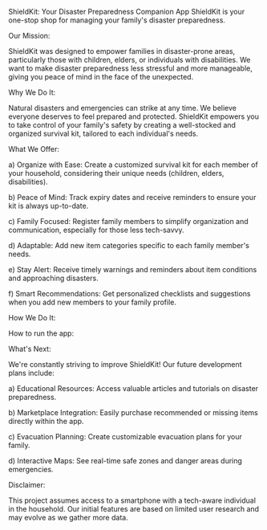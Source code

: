 
ShieldKit: Your Disaster Preparedness Companion App
ShieldKit is your one-stop shop for managing your family's disaster preparedness.

Our Mission:

ShieldKit was designed to empower families in disaster-prone areas, particularly those with children, elders, or individuals with disabilities. We want to make disaster preparedness less stressful and more manageable, giving you peace of mind in the face of the unexpected.

Why We Do It:

Natural disasters and emergencies can strike at any time. We believe everyone deserves to feel prepared and protected. ShieldKit empowers you to take control of your family's safety by creating a well-stocked and organized survival kit, tailored to each individual's needs.

What We Offer:

a) Organize with Ease: Create a customized survival kit for each member of your household, considering their unique needs (children, elders, disabilities).

b) Peace of Mind: Track expiry dates and receive reminders to ensure your kit is always up-to-date.

c) Family Focused: Register family members to simplify organization and communication, especially for those less tech-savvy.

d) Adaptable: Add new item categories specific to each family member's needs.

e) Stay Alert: Receive timely warnings and reminders about item conditions and approaching disasters.

f) Smart Recommendations: Get personalized checklists and suggestions when you add new members to your family profile.

How We Do It:

How to run the app:

What's Next:

We're constantly striving to improve ShieldKit!  Our future development plans include:

a) Educational Resources: Access valuable articles and tutorials on disaster preparedness.

b) Marketplace Integration: Easily purchase recommended or missing items directly within the app.

c) Evacuation Planning: Create customizable evacuation plans for your family.

d) Interactive Maps: See real-time safe zones and danger areas during emergencies.

Disclaimer:

This project assumes access to a smartphone with a  tech-aware individual  in the household.  Our initial features are based on limited user research and may evolve as we gather more data.
